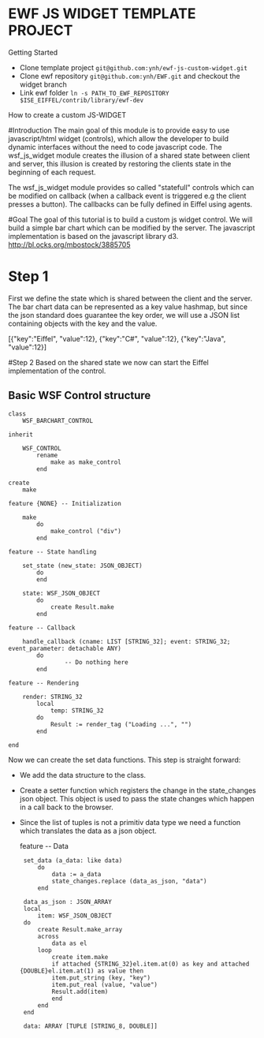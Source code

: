 EWF JS WIDGET TEMPLATE PROJECT
=================


Getting Started
- Clone template project `git@github.com:ynh/ewf-js-custom-widget.git`
- Clone ewf repository `git@github.com:ynh/EWF.git` and checkout the widget branch
- Link ewf folder `ln -s PATH_TO_EWF_REPOSITORY $ISE_EIFFEL/contrib/library/ewf-dev`


How to create a custom JS-WIDGET

#Introduction
The main goal of this module is to provide easy to use javascript/html widget (controls), which allow the developer to build dynamic interfaces without the need to code javascript code. The wsf_js_widget module creates the illusion of a shared state between client and server, this illusion is created by restoring the clients state in the beginning of each request.

The wsf_js_widget module provides so called "statefull" controls which can be modified on callback (when a callback event is triggered e.g the client presses a button). The callbacks can be fully defined in Eiffel using agents.

#Goal
The goal of this tutorial is to build a custom js widget control. We will build a simple bar chart which can be modified by the server. The javascript implementation is based on the javascript library d3. http://bl.ocks.org/mbostock/3885705

# Step 1
First we define the state which is shared between the client and the server. The bar chart data can be represented as a key value hashmap, but since the json standard does guarantee the key order, we will use a JSON list  containing objects with the key and the value.

[{"key":"Eiffel", "value":12}, {"key":"C#", "value":12}, {"key":"Java", "value":12}]


#Step 2
Based on the shared state we now can start the Eiffel implementation of the control.

## Basic WSF Control structure

	class
		WSF_BARCHART_CONTROL

	inherit

		WSF_CONTROL
			rename
				make as make_control
			end

	create
		make

	feature {NONE} -- Initialization

		make
			do
				make_control ("div")
			end

	feature -- State handling

		set_state (new_state: JSON_OBJECT)
			do		
			end

		state: WSF_JSON_OBJECT
			do
				create Result.make
			end

	feature -- Callback

		handle_callback (cname: LIST [STRING_32]; event: STRING_32; event_parameter: detachable ANY)
			do
					-- Do nothing here
			end

	feature -- Rendering

		render: STRING_32
			local
				temp: STRING_32
			do
				Result := render_tag ("Loading ...", "")
			end

	end

Now we can create the set data functions. This step is straight forward:
 * We add the data structure to the class.

 * Create a setter function which registers the change in the state_changes json object. This object is used to pass the state changes which happen in a call back to the browser. 

 * Since the list of tuples is not a primitiv data type we need a function which translates the data as a json object. 


	feature -- Data

		set_data (a_data: like data)
			do
				data := a_data
				state_changes.replace (data_as_json, "data")
			end

		data_as_json : JSON_ARRAY
		local
			item: WSF_JSON_OBJECT
		do
			create Result.make_array
			across
				data as el
			loop
				create item.make
				if attached {STRING_32}el.item.at(0) as key and attached {DOUBLE}el.item.at(1) as value then
				item.put_string (key, "key")
				item.put_real (value, "value")
				Result.add(item)
				end
			end
		end

		data: ARRAY [TUPLE [STRING_8, DOUBLE]]